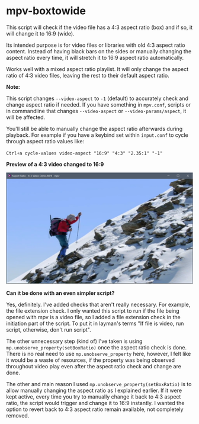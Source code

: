 # mpv-boxtowide
This script will check if the video file has a 4:3 aspect ratio (box) and if so, it will change it to 16:9 (wide).

Its intended purpose is for video files or libraries with old 4:3 aspect ratio content. Instead of having black bars on the sides or manually changing the aspect ratio every time, it will stretch it to 16:9 aspect ratio automatically.

Works well with a mixed aspect ratio playlist. It will only change the aspect ratio of 4:3 video files, leaving the rest to their default aspect ratio.

**Note:**

This script changes `--video-aspect` to `-1` (default) to accurately check and change aspect ratio if needed. If you have something in `mpv.conf`, scripts or in commandline that changes `--video-aspect` or `--video-params/aspect`, it will be affected.

You'll still be able to manually change the aspect ratio afterwards during playback. For example if you have a keybind set within `input.conf` to cycle through aspect ratio values like:

`Ctrl+a cycle-values video-aspect "16:9" "4:3" "2.35:1" "-1"`

**Preview of a 4:3 video changed to 16:9**

![mpv-boxtowide preview](https://raw.githubusercontent.com/Samillion/mpv-boxtowide/master/mpv-boxtowide-demo.png)

**Can it be done with an even simpler script?**

Yes, definitely. I've added checks that aren't really necessary. For example, the file extension check. I only wanted this script to run if the file being opened with mpv is a video file, so I added a file extension check in the initiation part of the script. To put it in layman's terms "If file is video, run script, otherwise, don't run script".

The other unnecessary step (kind of) I've taken is using `mp.unobserve_property(setBoxRatio)` once the aspect ratio check is done. There is no real need to use `mp.unobserve_property` here, however, I felt like it would be a waste of resources, if the property was being observed throughout video play even after the aspect ratio check and change are done.

The other and main reason I used `mp.unobserve_property(setBoxRatio)` is to allow manually changing the aspect ratio as I explained earlier. If it were kept active, every time you try to manually change it back to 4:3 aspect ratio, the script would trigger and change it to 16:9 instantly. I wanted the option to revert back to 4:3 aspect ratio remain available, not completely removed.
